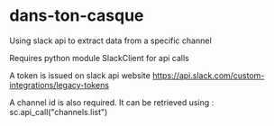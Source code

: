 # dans-ton-casque

Using slack api to extract data from a specific channel

Requires python module SlackClient for api calls

A token is issued on slack api website https://api.slack.com/custom-integrations/legacy-tokens

A channel id is also required. It can be retrieved using :
sc.api_call("channels.list")
